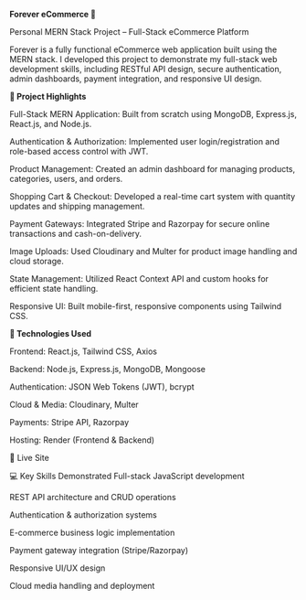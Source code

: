 **Forever eCommerce 🛒**

Personal MERN Stack Project – Full-Stack eCommerce Platform

Forever is a fully functional eCommerce web application built using the MERN stack. I developed this project to demonstrate my full-stack web development skills, including RESTful API design, secure authentication, admin dashboards, payment integration, and responsive UI design.

**🚀 Project Highlights**

Full-Stack MERN Application: Built from scratch using MongoDB, Express.js, React.js, and Node.js.

Authentication & Authorization: Implemented user login/registration and role-based access control with JWT.

Product Management: Created an admin dashboard for managing products, categories, users, and orders.

Shopping Cart & Checkout: Developed a real-time cart system with quantity updates and shipping management.

Payment Gateways: Integrated Stripe and Razorpay for secure online transactions and cash-on-delivery.

Image Uploads: Used Cloudinary and Multer for product image handling and cloud storage.

State Management: Utilized React Context API and custom hooks for efficient state handling.

Responsive UI: Built mobile-first, responsive components using Tailwind CSS.

**🔧 Technologies Used**

Frontend: React.js, Tailwind CSS, Axios

Backend: Node.js, Express.js, MongoDB, Mongoose

Authentication: JSON Web Tokens (JWT), bcrypt

Cloud & Media: Cloudinary, Multer

Payments: Stripe API, Razorpay

Hosting: Render (Frontend & Backend)


🔗 Live Site

💻 Key Skills Demonstrated
Full-stack JavaScript development

REST API architecture and CRUD operations

Authentication & authorization systems

E-commerce business logic implementation

Payment gateway integration (Stripe/Razorpay)

Responsive UI/UX design

Cloud media handling and deployment
